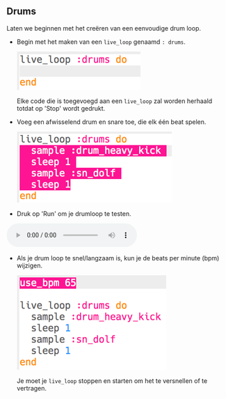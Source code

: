 ## Drums

Laten we beginnen met het creëren van een eenvoudige drum loop.

+ Begin met het maken van een `live_loop` genaamd `: drums`.
    
    ![screenshot](images/dj-drums-loop.png)
    
    Elke code die is toegevoegd aan een `live_loop` zal worden herhaald totdat op 'Stop' wordt gedrukt.

+ Voeg een afwisselend drum en snare toe, die elk één beat spelen.
    
    ![screenshot](images/dj-drums.png)

+ Druk op 'Run' om je drumloop te testen.
    
<div id="audio-preview" class="pdf-hidden">
<audio controls preload> 
  <source src="resources/drums.mp3" type="audio/mpeg"> 
Je browser ondersteunt het element <code>audio</code> niet. 
</audio>
</div>

+ Als je drum loop te snel/langzaam is, kun je de beats per minute (bpm) wijzigen.
    
    ![screenshot](images/dj-bpm.png)
    
    Je moet je `live_loop` stoppen en starten om het te versnellen of te vertragen.
